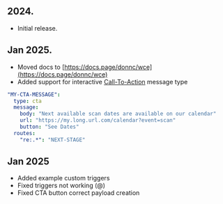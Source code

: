 ## 2024.
* Initial release.

## Jan 2025.
* Moved docs to [https://docs.page/donnc/wce](https://docs.page/donnc/wce)
* Added support for interactive [Call-To-Action](https://developers.facebook.com/docs/whatsapp/cloud-api/messages/interactive-cta-url-messages) message type
```yaml
"MY-CTA-MESSAGE":
  type: cta
  message:
    body: "Next available scan dates are available on our calendar"
    url: "https://my.long.url.com/calendar?event=scan"
    button: "See Dates"
  routes:
    "re:.*": "NEXT-STAGE"
```

## Jan 2025
* Added example custom triggers
* Fixed triggers not working (@)
* Fixed CTA button correct payload creation
